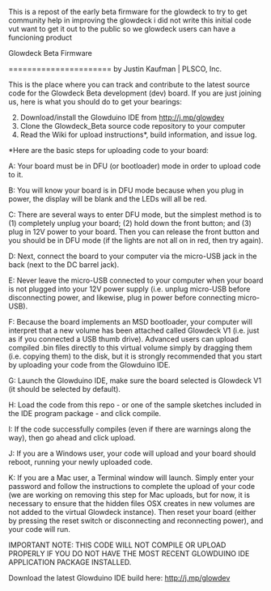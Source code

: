This is a repost of the early beta firmware for the glowdeck to try to get community help in improving the glowdeck
i did not write this initial code vut want to get it out to the public so we glowdeck users can have a funcioning product









Glowdeck Beta Firmware

======================
by Justin Kaufman | PLSCO, Inc.

This is the place where you can track and contribute to the latest source code for the Glowdeck Beta development (dev) board. If you are just joining us, here is what you should do to get your bearings:

2. Download/install the Glowduino IDE from <http://j.mp/glowdev>
3. Clone the Glowdeck_Beta source code repository to your computer
4. Read the Wiki for upload instructions*, build information, and issue log.

*Here are the basic steps for uploading code to your board: 

A: Your board must be in DFU (or bootloader) mode in order to upload code to it.

B: You will know your board is in DFU mode because when you plug in power, the display will be blank and the LEDs will all be red.

C: There are several ways to enter DFU mode, but the simplest method is to (1) completely unplug your board; (2) hold down the front button; and (3) plug in 12V power to your board. Then you can release the front button and you should be in DFU mode (if the lights are not all on in red, then try again).

D: Next, connect the board to your computer via the micro-USB jack in the back (next to the DC barrel jack). 

E: Never leave the micro-USB connected to your computer when your board is not plugged into your 12V power supply (i.e. unplug micro-USB before disconnecting power, and likewise, plug in power before connecting micro-USB).

F: Because the board implements an MSD bootloader, your computer will interpret that a new volume has been attached called Glowdeck V1 (i.e. just as if you connected a USB thumb drive). Advanced users can upload compiled .bin files directly to this virtual volume simply by dragging them (i.e. copying them) to the disk, but it is strongly recommended that you start by uploading your code from the Glowduino IDE.

G: Launch the Glowduino IDE, make sure the board selected is Glowdeck V1 (it should be selected by default).

H: Load the code from this repo - or one of the sample sketches included in the IDE program package - and click compile.

I: If the code successfully compiles (even if there are warnings along the way), then go ahead and click upload.

J: If you are a Windows user, your code will upload and your board should reboot, running your newly uploaded code.

K: If you are a Mac user, a Terminal window will launch. Simply enter your password and follow the instructions to complete the upload of your code (we are working on removing this step for Mac uploads, but for now, it is necessary to ensure that the hidden files OSX creates in new volumes are not added to the virtual Glowdeck instance). Then reset your board (either by pressing the reset switch or disconnecting and reconnecting power), and your code will run.


IMPORTANT NOTE: THIS CODE WILL NOT COMPILE OR UPLOAD PROPERLY IF YOU DO NOT HAVE THE MOST RECENT GLOWDUINO IDE APPLICATION PACKAGE INSTALLED.

Download the latest Glowduino IDE build here: <http://j.mp/glowdev>

